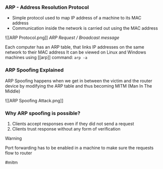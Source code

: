 ### ARP - Address Resolution Protocol
- Simple protocol used to map IP address of a machine to its MAC address
- Communication inside the network is carried out using the MAC address

![[ARP Protocol.png]]
*ARP Request / Broadcast message*

Each computer has an ARP table, that links IP addresses on the same network to their MAC address
It can be viewed on Linux and Windows machines using [[arp]] command:
`arp -a`

### ARP Spoofing Explained

ARP Spoofing happens when we get in between the victim and the router device by modifying the ARP table and thus becoming MITM (Man In The Middle)

![[ARP Spoofing Attack.png]]

### Why ARP spoofing is possible?

1) Clients accept responses even if they did not send a request
2) Clients trust response without any form of verification

> [!warning]
> Port forwarding has to be enabled in a machine to make sure the requests flow to router

#mitm 